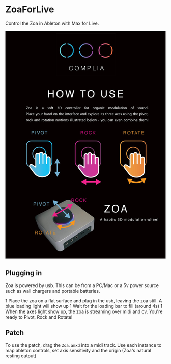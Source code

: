 # ZoaForLive
Control the Zoa in Ableton with Max for Live. 

![Alt text](/HowToUse.jpg?raw=true "Title")


## Plugging in

Zoa is powered by usb. This can be from a PC/Mac or a 5v power source such as wall chargers and portable batteries. 

1 Place the zoa on a flat surface and plug in the usb, leaving the zoa still. A blue loading light will show up
1 Wait for the loading bar to fill (around 4s)
1 When the axes light show up, the zoa is streaming over midi and cv. You're ready to Pivot, Rock and Rotate! 

## Patch
To use the patch, drag the `Zoa.amxd` into a midi track. Use each instance to map ableton controls, set axis sensitivity and the origin (Zoa's natural resting output) 

